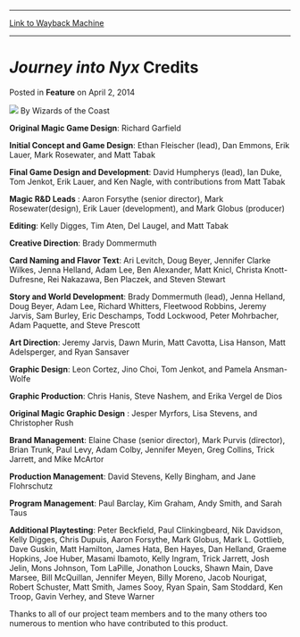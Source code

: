 
---
[Link to Wayback Machine](https://web.archive.org/web/20210429034537/https://magic.wizards.com/en/articles/archive/feature/journey-nyx-credits-2014-04-02)

[_metadata_:author]:- "Wizards of the Coast"
[_metadata_:description]:- "Original Magic Game Design: Richard Garfield Initial Concept and Game Design: Ethan Fleischer (lead), Dan Emmons, Erik Lauer, Mark Rosewater, and Matt Tabak Final Game Design and Development: David Humpherys (lead), Ian Duke, Tom Jenkot, Erik Lauer, and Ken Nagle, with contributions from Matt Tabak Magic R&D Leads : Aaron Forsythe (senior director), Mark Rosewater(design),"
[_metadata_:generator]:- "Drupal 7 (http://drupal.org)"
[_metadata_:publish_date]:- "2014-04-02"
[_metadata_:title]:- "Journey into Nyx Credits"
[_metadata_:wayback_capture_timestamp]:- "2021-04-29 03:45:37+00:00"
[_metadata_:wayback_raw_url]:- "https://web.archive.org/web/20210429034537id_/https://magic.wizards.com/en/articles/archive/feature/journey-nyx-credits-2014-04-02"
[_metadata_:wayback_url]:- "https://magic.wizards.com/en/articles/archive/feature/journey-nyx-credits-2014-04-02"
---


*Journey into Nyx* Credits
==========================



 Posted in **Feature**
 on April 2, 2014 






![](https://media.magic.wizards.com/styles/auth_small/public/images/person/wizards_author.jpg)
By Wizards of the Coast












**Original Magic Game Design**: Richard Garfield 


**Initial Concept and Game Design**: Ethan Fleischer (lead), Dan Emmons, Erik Lauer, Mark Rosewater, and Matt Tabak 


**Final Game Design and Development**: David Humpherys (lead), Ian Duke, Tom Jenkot, Erik Lauer, and Ken Nagle, with contributions from Matt Tabak 


****Magic** R&D Leads** : Aaron Forsythe (senior director), Mark Rosewater(design), Erik Lauer (development), and Mark Globus (producer) 


**Editing**: Kelly Digges, Tim Aten, Del Laugel, and Matt Tabak 


**Creative Direction**: Brady Dommermuth 


**Card Naming and Flavor Text**: Ari Levitch, Doug Beyer, Jennifer Clarke Wilkes, Jenna Helland, Adam Lee, Ben Alexander, Matt Knicl, Christa Knott-Dufresne, Rei Nakazawa, Ben Placzek, and Steven Stewart 


**Story and World Development**: Brady Dommermuth (lead), Jenna Helland, Doug Beyer, Adam Lee, Richard Whitters, Fleetwood Robbins, Jeremy Jarvis, Sam Burley, Eric Deschamps, Todd Lockwood, Peter Mohrbacher, Adam Paquette, and Steve Prescott 


**Art Direction**: Jeremy Jarvis, Dawn Murin, Matt Cavotta, Lisa Hanson, Matt Adelsperger, and Ryan Sansaver 


**Graphic Design**: Leon Cortez, Jino Choi, Tom Jenkot, and Pamela Ansman-Wolfe 


**Graphic Production**: Chris Hanis, Steve Nashem, and Erika Vergel de Dios 


 **Original **Magic** Graphic Design** : Jesper Myrfors, Lisa Stevens, and Christopher Rush 


**Brand Management**: Elaine Chase (senior director), Mark Purvis (director), Brian Trunk, Paul Levy, Adam Colby, Jennifer Meyen, Greg Collins, Trick Jarrett, and Mike McArtor 


**Production Management**: David Stevens, Kelly Bingham, and Jane Flohrschutz 


**Program Management**: Paul Barclay, Kim Graham, Andy Smith, and Sarah Taus 


**Additional Playtesting**: Peter Beckfield, Paul Clinkingbeard, Nik Davidson, Kelly Digges, Chris Dupuis, Aaron Forsythe, Mark Globus, Mark L. Gottlieb, Dave Guskin, Matt Hamilton, James Hata, Ben Hayes, Dan Helland, Graeme Hopkins, Joe Huber, Masami Ibamoto, Kelly Ingram, Trick Jarrett, Josh Jelin, Mons Johnson, Tom LaPille, Jonathon Loucks, Shawn Main, Dave Marsee, Bill McQuillan, Jennifer Meyen, Billy Moreno, Jacob Nourigat, Robert Schuster, Matt Smith, James Sooy, Ryan Spain, Sam Stoddard, Ken Troop, Gavin Verhey, and Steve Warner 

Thanks to all of our project team members and to the many others too numerous to mention who have contributed to this product.







